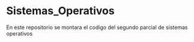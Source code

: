# Sistemas_Operativos
En este repositorio se montara el codigo del segundo parcial de sistemas operativos
